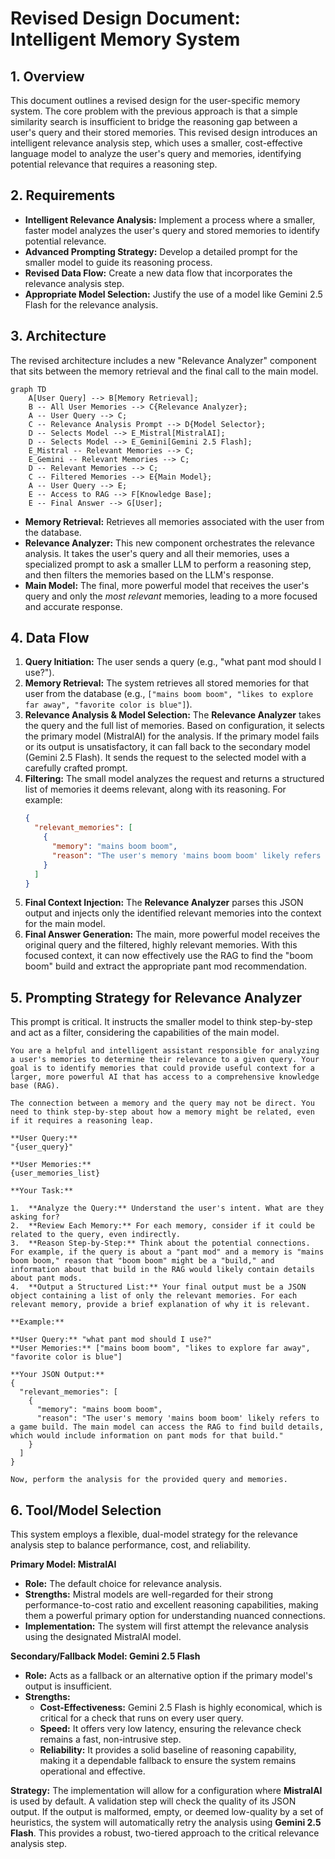 # Revised Design Document: Intelligent Memory System

## 1. Overview

This document outlines a revised design for the user-specific memory system. The core problem with the previous approach is that a simple similarity search is insufficient to bridge the reasoning gap between a user's query and their stored memories. This revised design introduces an intelligent relevance analysis step, which uses a smaller, cost-effective language model to analyze the user's query and memories, identifying potential relevance that requires a reasoning step.

## 2. Requirements

*   **Intelligent Relevance Analysis:** Implement a process where a smaller, faster model analyzes the user's query and stored memories to identify potential relevance.
*   **Advanced Prompting Strategy:** Develop a detailed prompt for the smaller model to guide its reasoning process.
*   **Revised Data Flow:** Create a new data flow that incorporates the relevance analysis step.
*   **Appropriate Model Selection:** Justify the use of a model like Gemini 2.5 Flash for the relevance analysis.

## 3. Architecture

The revised architecture includes a new "Relevance Analyzer" component that sits between the memory retrieval and the final call to the main model.

```mermaid
graph TD
    A[User Query] --> B[Memory Retrieval];
    B -- All User Memories --> C{Relevance Analyzer};
    A -- User Query --> C;
    C -- Relevance Analysis Prompt --> D{Model Selector};
    D -- Selects Model --> E_Mistral[MistralAI];
    D -- Selects Model --> E_Gemini[Gemini 2.5 Flash];
    E_Mistral -- Relevant Memories --> C;
    E_Gemini -- Relevant Memories --> C;
    D -- Relevant Memories --> C;
    C -- Filtered Memories --> E{Main Model};
    A -- User Query --> E;
    E -- Access to RAG --> F[Knowledge Base];
    E -- Final Answer --> G[User];
```

*   **Memory Retrieval:** Retrieves all memories associated with the user from the database.
*   **Relevance Analyzer:** This new component orchestrates the relevance analysis. It takes the user's query and all their memories, uses a specialized prompt to ask a smaller LLM to perform a reasoning step, and then filters the memories based on the LLM's response.
*   **Main Model:** The final, more powerful model that receives the user's query and only the *most relevant* memories, leading to a more focused and accurate response.

## 4. Data Flow

1.  **Query Initiation:** The user sends a query (e.g., "what pant mod should I use?").
2.  **Memory Retrieval:** The system retrieves all stored memories for that user from the database (e.g., `["mains boom boom", "likes to explore far away", "favorite color is blue"]`).
3.  **Relevance Analysis & Model Selection:** The **Relevance Analyzer** takes the query and the full list of memories. Based on configuration, it selects the primary model (MistralAI) for the analysis. If the primary model fails or its output is unsatisfactory, it can fall back to the secondary model (Gemini 2.5 Flash). It sends the request to the selected model with a carefully crafted prompt.
4.  **Filtering:** The small model analyzes the request and returns a structured list of memories it deems relevant, along with its reasoning. For example:
    ```json
    {
      "relevant_memories": [
        {
          "memory": "mains boom boom",
          "reason": "The user's memory 'mains boom boom' likely refers to a game build. The main model can access the RAG to find build details, which would include information on pant mods for that build."
        }
      ]
    }
    ```
5.  **Final Context Injection:** The **Relevance Analyzer** parses this JSON output and injects only the identified relevant memories into the context for the main model.
6.  **Final Answer Generation:** The main, more powerful model receives the original query and the filtered, highly relevant memories. With this focused context, it can now effectively use the RAG to find the "boom boom" build and extract the appropriate pant mod recommendation.

## 5. Prompting Strategy for Relevance Analyzer

This prompt is critical. It instructs the smaller model to think step-by-step and act as a filter, considering the capabilities of the main model.

```
You are a helpful and intelligent assistant responsible for analyzing a user's memories to determine their relevance to a given query. Your goal is to identify memories that could provide useful context for a larger, more powerful AI that has access to a comprehensive knowledge base (RAG).

The connection between a memory and the query may not be direct. You need to think step-by-step about how a memory might be related, even if it requires a reasoning leap.

**User Query:**
"{user_query}"

**User Memories:**
{user_memories_list}

**Your Task:**

1.  **Analyze the Query:** Understand the user's intent. What are they asking for?
2.  **Review Each Memory:** For each memory, consider if it could be related to the query, even indirectly.
3.  **Reason Step-by-Step:** Think about the potential connections. For example, if the query is about a "pant mod" and a memory is "mains boom boom," reason that "boom boom" might be a "build," and information about that build in the RAG would likely contain details about pant mods.
4.  **Output a Structured List:** Your final output must be a JSON object containing a list of only the relevant memories. For each relevant memory, provide a brief explanation of why it is relevant.

**Example:**

**User Query:** "what pant mod should I use?"
**User Memories:** ["mains boom boom", "likes to explore far away", "favorite color is blue"]

**Your JSON Output:**
{
  "relevant_memories": [
    {
      "memory": "mains boom boom",
      "reason": "The user's memory 'mains boom boom' likely refers to a game build. The main model can access the RAG to find build details, which would include information on pant mods for that build."
    }
  ]
}

Now, perform the analysis for the provided query and memories.
```

## 6. Tool/Model Selection

This system employs a flexible, dual-model strategy for the relevance analysis step to balance performance, cost, and reliability.

**Primary Model: MistralAI**
*   **Role:** The default choice for relevance analysis.
*   **Strengths:** Mistral models are well-regarded for their strong performance-to-cost ratio and excellent reasoning capabilities, making them a powerful primary option for understanding nuanced connections.
*   **Implementation:** The system will first attempt the relevance analysis using the designated MistralAI model.

**Secondary/Fallback Model: Gemini 2.5 Flash**
*   **Role:** Acts as a fallback or an alternative option if the primary model's output is insufficient.
*   **Strengths:**
    *   **Cost-Effectiveness:** Gemini 2.5 Flash is highly economical, which is critical for a check that runs on every user query.
    *   **Speed:** It offers very low latency, ensuring the relevance check remains a fast, non-intrusive step.
    *   **Reliability:** It provides a solid baseline of reasoning capability, making it a dependable fallback to ensure the system remains operational and effective.

**Strategy:**
The implementation will allow for a configuration where **MistralAI** is used by default. A validation step will check the quality of its JSON output. If the output is malformed, empty, or deemed low-quality by a set of heuristics, the system will automatically retry the analysis using **Gemini 2.5 Flash**. This provides a robust, two-tiered approach to the critical relevance analysis step.